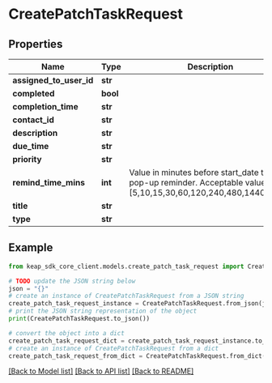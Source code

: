 # CreatePatchTaskRequest


## Properties

Name | Type | Description | Notes
------------ | ------------- | ------------- | -------------
**assigned_to_user_id** | **str** |  | [optional] 
**completed** | **bool** |  | [optional] 
**completion_time** | **str** |  | [optional] 
**contact_id** | **str** |  | [optional] 
**description** | **str** |  | [optional] 
**due_time** | **str** |  | [optional] 
**priority** | **str** |  | [optional] 
**remind_time_mins** | **int** | Value in minutes before start_date to show pop-up reminder.  Acceptable values are [5,10,15,30,60,120,240,480,1440,2880] | [optional] 
**title** | **str** |  | [optional] 
**type** | **str** |  | [optional] 

## Example

```python
from keap_sdk_core_client.models.create_patch_task_request import CreatePatchTaskRequest

# TODO update the JSON string below
json = "{}"
# create an instance of CreatePatchTaskRequest from a JSON string
create_patch_task_request_instance = CreatePatchTaskRequest.from_json(json)
# print the JSON string representation of the object
print(CreatePatchTaskRequest.to_json())

# convert the object into a dict
create_patch_task_request_dict = create_patch_task_request_instance.to_dict()
# create an instance of CreatePatchTaskRequest from a dict
create_patch_task_request_from_dict = CreatePatchTaskRequest.from_dict(create_patch_task_request_dict)
```
[[Back to Model list]](../README.md#documentation-for-models) [[Back to API list]](../README.md#documentation-for-api-endpoints) [[Back to README]](../README.md)


